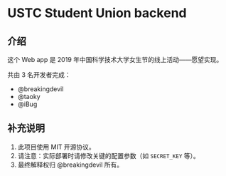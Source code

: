 # USTC Student Union backend

## 介绍

这个 Web app 是 2019 年中国科学技术大学女生节的线上活动——愿望实现。

共由 3 名开发者完成：
- @breakingdevil
- @taoky
- @iBug

## 补充说明
1. 此项目使用 MIT 开源协议。
2. 请注意：实际部署时请修改关键的配置参数（如 `SECRET_KEY` 等）。
3. 最终解释权归 @breakingdevil 所有。
